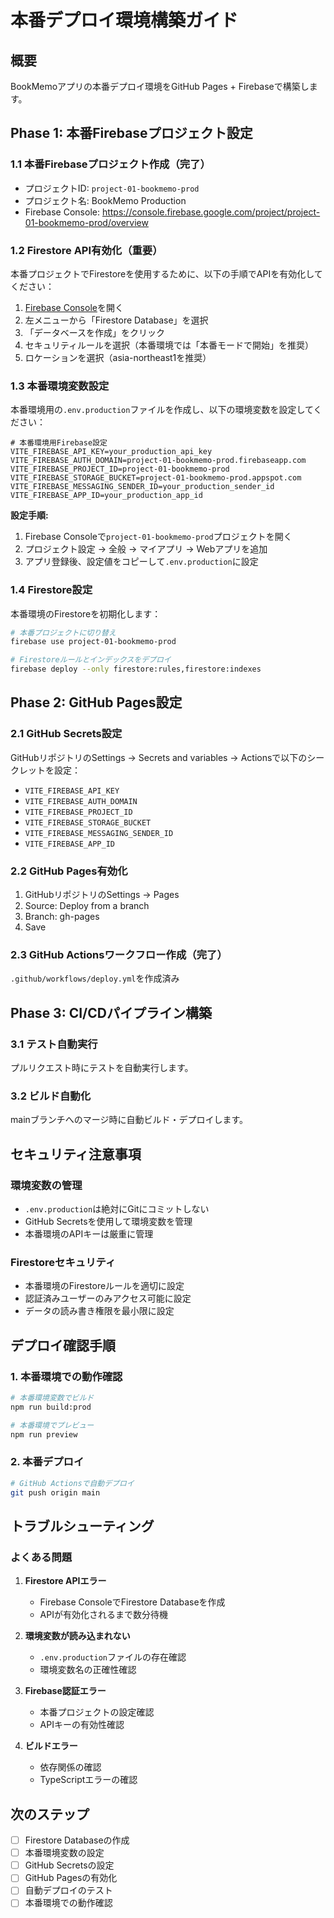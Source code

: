 # 本番デプロイ環境構築ガイド

## 概要
BookMemoアプリの本番デプロイ環境をGitHub Pages + Firebaseで構築します。

## Phase 1: 本番Firebaseプロジェクト設定

### 1.1 本番Firebaseプロジェクト作成（完了）
- プロジェクトID: `project-01-bookmemo-prod`
- プロジェクト名: BookMemo Production
- Firebase Console: https://console.firebase.google.com/project/project-01-bookmemo-prod/overview

### 1.2 Firestore API有効化（重要）
本番プロジェクトでFirestoreを使用するために、以下の手順でAPIを有効化してください：

1. [Firebase Console](https://console.firebase.google.com/project/project-01-bookmemo-prod/overview)を開く
2. 左メニューから「Firestore Database」を選択
3. 「データベースを作成」をクリック
4. セキュリティルールを選択（本番環境では「本番モードで開始」を推奨）
5. ロケーションを選択（asia-northeast1を推奨）

### 1.3 本番環境変数設定
本番環境用の`.env.production`ファイルを作成し、以下の環境変数を設定してください：

```env
# 本番環境用Firebase設定
VITE_FIREBASE_API_KEY=your_production_api_key
VITE_FIREBASE_AUTH_DOMAIN=project-01-bookmemo-prod.firebaseapp.com
VITE_FIREBASE_PROJECT_ID=project-01-bookmemo-prod
VITE_FIREBASE_STORAGE_BUCKET=project-01-bookmemo-prod.appspot.com
VITE_FIREBASE_MESSAGING_SENDER_ID=your_production_sender_id
VITE_FIREBASE_APP_ID=your_production_app_id
```

**設定手順:**
1. Firebase Consoleで`project-01-bookmemo-prod`プロジェクトを開く
2. プロジェクト設定 → 全般 → マイアプリ → Webアプリを追加
3. アプリ登録後、設定値をコピーして`.env.production`に設定

### 1.4 Firestore設定
本番環境のFirestoreを初期化します：

```bash
# 本番プロジェクトに切り替え
firebase use project-01-bookmemo-prod

# Firestoreルールとインデックスをデプロイ
firebase deploy --only firestore:rules,firestore:indexes
```

## Phase 2: GitHub Pages設定

### 2.1 GitHub Secrets設定
GitHubリポジトリのSettings → Secrets and variables → Actionsで以下のシークレットを設定：

- `VITE_FIREBASE_API_KEY`
- `VITE_FIREBASE_AUTH_DOMAIN`
- `VITE_FIREBASE_PROJECT_ID`
- `VITE_FIREBASE_STORAGE_BUCKET`
- `VITE_FIREBASE_MESSAGING_SENDER_ID`
- `VITE_FIREBASE_APP_ID`

### 2.2 GitHub Pages有効化
1. GitHubリポジトリのSettings → Pages
2. Source: Deploy from a branch
3. Branch: gh-pages
4. Save

### 2.3 GitHub Actionsワークフロー作成（完了）
`.github/workflows/deploy.yml`を作成済み

## Phase 3: CI/CDパイプライン構築

### 3.1 テスト自動実行
プルリクエスト時にテストを自動実行します。

### 3.2 ビルド自動化
mainブランチへのマージ時に自動ビルド・デプロイします。

## セキュリティ注意事項

### 環境変数の管理
- `.env.production`は絶対にGitにコミットしない
- GitHub Secretsを使用して環境変数を管理
- 本番環境のAPIキーは厳重に管理

### Firestoreセキュリティ
- 本番環境のFirestoreルールを適切に設定
- 認証済みユーザーのみアクセス可能に設定
- データの読み書き権限を最小限に設定

## デプロイ確認手順

### 1. 本番環境での動作確認
```bash
# 本番環境変数でビルド
npm run build:prod

# 本番環境でプレビュー
npm run preview
```

### 2. 本番デプロイ
```bash
# GitHub Actionsで自動デプロイ
git push origin main
```

## トラブルシューティング

### よくある問題
1. **Firestore APIエラー**
   - Firebase ConsoleでFirestore Databaseを作成
   - APIが有効化されるまで数分待機

2. **環境変数が読み込まれない**
   - `.env.production`ファイルの存在確認
   - 環境変数名の正確性確認

3. **Firebase認証エラー**
   - 本番プロジェクトの設定確認
   - APIキーの有効性確認

4. **ビルドエラー**
   - 依存関係の確認
   - TypeScriptエラーの確認

## 次のステップ
- [ ] Firestore Databaseの作成
- [ ] 本番環境変数の設定
- [ ] GitHub Secretsの設定
- [ ] GitHub Pagesの有効化
- [ ] 自動デプロイのテスト
- [ ] 本番環境での動作確認
